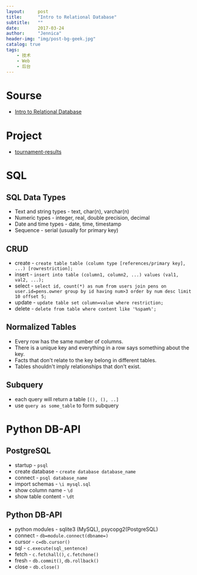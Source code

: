```yaml
---
layout:     post
title:      "Intro to Relational Database"
subtitle:   ""
date:       2017-03-24
author:     "Jennica"
header-img: "img/post-bg-geek.jpg"
catalog: true
tags:
    - 技术
    - Web
    - 后台
---
```


# Sourse

- [Intro to Relational Database](https://cn.udacity.com/course/intro-to-relational-databases--ud197)

# Project

- [tournament-results](https://github.com/yogykwan/tournament-results)

# SQL

## SQL Data Types

- Text and string types - text, char(n), varchar(n)
- Numeric types - integer, real, double precision, decimal
- Date and time types - date, time, timestamp
- Sequence - serial (usually for primary key)

## CRUD

- create - `create table table (column type [references/primary key], ...) [rowrestriction];`
- insert - `insert into table (column1, column2, ...) values (val1, val2, ...);`
- select - `select id, count(*) as num from users join pens on user.id=pens.owner group by id having num>3 order by num desc limit 10 offset 5;`
- update - `update table set column=value where restriction;`
- delete - `delete from table where content like '%spam%';`

## Normalized Tables

- Every row has the same number of columns.
- There is a unique key and everything in a row says something about the key.
- Facts that don't relate to the key belong in different tables.
- Tables shouldn't imply relationships that don't exist. 

## Subquery

- each query will return a table `[(), (), ..]`
- use `query as some_table` to form subquery

# Python DB-API

## PostgreSQL

- startup - `psql`
- create database - `create database database_name`
- connect - `psql database_name`
- import schemas - `\i mysql.sql`
- show column name - `\d`
- show table content - `\dt`

## Python DB-API

- python modules - sqlite3 (MySQL), psycopg2(PostgreSQL)
- connect - `db=module.connect(dbname=)`
- cursor - `c=db.cursor()`
- sql - `c.execute(sql_sentence)`
- fetch - `c.fetchall()`, `c.fetchone()`
- fresh - `db.commit()`, `db.rollback()`
- close - `db.close()`
